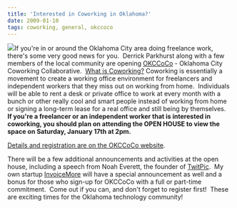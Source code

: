 ```yaml
---
title: 'Interested in Coworking in Oklahoma?'
date: 2009-01-10
tags: coworking, general, okccoco
---
```


[![](http://www.vancelucas.com/wp-content/uploads/2009/01/okccoco_logo.png)](http://okccoco.com)If you're in or around the Oklahoma City area doing freelance work, there's some very good news for you.  Derrick Parkhurst along with a few members of the local community are opening 
[OKCCoCo](http://okccoco.com) - Oklahoma City Coworking Collaborative.  
[What is Coworking?](http://blog.coworking.info/) Coworking is essentially a movement to create a working office environment for freelancers and independent workers that they miss out on working from home.  Individuals will be able to rent a desk or private office to work at every month with a bunch or other really cool and smart people instead of working from home or signing a long-term lease for a real office and still being by themselves.  
**If you're a freelancer or an independent worker that is interested in coworking, you should plan on attending the OPEN HOUSE to view the space on Saturday, January 17th at 2pm.**
 
[Details and registration are on the OKCCoCo website](http://okccoco.com/).

There will be a few additional announcements and activities at the open house, including a speech from Noah Everett, the founder of 
[TwitPic](http://twitpic.com).  My own startup 
[InvoiceMore](http://www.invoicemore.com) will have a special announcement as well and a bonus for those who sign-up for OKCCoCo with a full or part-time commitment.  Come out if you can, and don't forget to register first!  These are exciting times for the Oklahoma technology community!